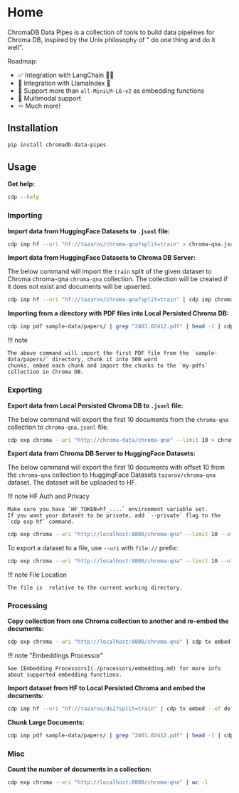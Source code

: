 # Home

ChromaDB Data Pipes is a collection of tools to build data pipelines for Chroma DB, inspired by the Unix philosophy of "
do one thing and do it well".

Roadmap:

- ✅ Integration with LangChain 🦜🔗
- 🚫 Integration with LlamaIndex 🦙
- 🚫 Support more than `all-MiniLM-L6-v2` as embedding functions
- 🚫 Multimodal support
- ♾️ Much more!

## Installation

```bash
pip install chromadb-data-pipes
```

## Usage

**Get help:**

```bash
cdp --help
```

### Importing

**Import data from HuggingFace Datasets to `.jsonl` file:**

```bash
cdp imp hf --uri "hf://tazarov/chroma-qna?split=train" > chroma-qna.jsonl
```

**Import data from HuggingFace Datasets to Chroma DB Server:**

The below command will import the `train` split of the given dataset to Chroma chroma-qna `chroma-qna` collection. The
collection will be created if it does not exist and documents will be upserted.

```bash
cdp imp hf --uri "hf://tazarov/chroma-qna?split=train" | cdp imp chroma --uri "http://localhost:8000/chroma-qna" --upsert --create
```

**Importing from a directory with PDF files into Local Persisted Chroma DB:**

```bash
cdp imp pdf sample-data/papers/ | grep "2401.02412.pdf" | head -1 | cdp tx chunk -s 500 | cdp tx embed --ef default | cdp imp chroma --uri "http://chroma-data/my-pdfs" --upsert --create
```

!!! note

    The above command will import the first PDF file from the `sample-data/papers/` directory, chunk it into 500 word
    chunks, embed each chunk and import the chunks to the `my-pdfs` collection in Chroma DB.

### Exporting

**Export data from Local Persisted Chroma DB to `.jsonl` file:**

The below command will export the first 10 documents from the `chroma-qna` collection to `chroma-qna.jsonl` file.

```bash
cdp exp chroma --uri "http://chroma-data/chroma-qna" --limit 10 > chroma-qna.jsonl
```

**Export data from Chroma DB Server to HuggingFace Datasets:**

The below command will export the first 10 documents with offset 10 from the `chroma-qna` collection to HuggingFace
Datasets `tazarov/chroma-qna` dataset. The dataset will be uploaded to HF.

!!! note HF Auth and Privacy

    Make sure you have `HF_TOKEN=hf_....` environment variable set.
    If you want your dataset to be private, add `--private` flag to the `cdp exp hf` command.

```bash
cdp exp chroma --uri "http://localhost:8000/chroma-qna" --limit 10 --offset 10 | cdp exp hf --uri "hf://tazarov/chroma-qna-modified"
```

To export a dataset to a file, use `--uri` with `file://` prefix:

```bash
cdp exp chroma --uri "http://localhost:8000/chroma-qna" --limit 10 --offset 10 | cdp exp hf --uri "file://chroma-qna"
```

!!! note File Location

    The file is  relative to the current working directory.

### Processing

**Copy collection from one Chroma collection to another and re-embed the documents:**

```bash
cdp exp chroma --uri "http://localhost:8000/chroma-qna" | cdp tx embed --ef default | cdp imp chroma --uri "http://localhost:8000/chroma-qna-def-emb" --upsert --create
```

!!! note "Embeddings Processor"

    See [Embedding Processors](./processors/embedding.md) for more info about supported embedding functions.

**Import dataset from HF to Local Persisted Chroma and embed the documents:**

```bash
cdp imp hf --uri "hf://tazarov/ds2?split=train" | cdp tx embed --ef default | cdp imp chroma --uri "file://chroma-data/chroma-qna-def-emb-hf" --upsert --create
```

**Chunk Large Documents:**

```bash
cdp imp pdf sample-data/papers/ | grep "2401.02412.pdf" | head -1 | cdp tx chunk -s 500
```

### Misc

**Count the number of documents in a collection:**

```bash
cdp exp chroma --uri "http://localhost:8000/chroma-qna" | wc -l
```
